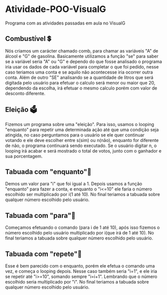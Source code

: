 # Atividade-POO-VisualG
Programa com as atividades passadas em aula no VisualG
## Combustível 💲
Nós criamos um carácter chamado comb, para chamar as variáveis "A" de álcool e "G" de gasolina.
Basicamente utilizamos a função "se" para saber se a variável seria "A" ou "G" e dependo do que fosse analisado o programa iria usar os dados de cada variável para completar o que foi pedido, nesse caso teriamos uma conta e se aquilo não acontecesse iria ocorrer outra conta. Além de outro "SE" analisando se a quantidade de litros que será digitada pelo usuário para efetuar o calculo será menor ou maior que 20, dependendo da escolha, irá efetuar o mesmo calculo porém com valor de desconto diferente.
## Eleição 🗳️
Fizemos um programa sobre uma "eleição". Para isso, usamos o looping "enquanto" para repetir uma determinada ação até que uma condição seja atingida, no caso perguntamos para o usuário se ele quer continuar votando e ele deve escolher entre s(sim) ou n(não), enquanto for diferente de não, o programa continuará sendo executado. Se o usuário digitar n, o looping irá acabar e será mostrado o total de votos, junto com o ganhador e sua porcentagem.
## Tabuada com "enquanto"🔁
Demos um valor para "i" que foi igual a 1. Depois usamos a função "enquanto" para fazer a conta, e enquanto o "i<=10" ele faria o número escolhido ser multiplicado por i(1 até 10). No final teriamos a tabuada sobre qualquer número escolhido pelo usuário.
## Tabuada com "para"🔁
Começamos efetuando o comando (para i de 1 até 10), após isso fizemos o número escolhido pelo usuário multiplicado por i(que irá de 1 até 10). No final teriamos a tabuada sobre qualquer número escolhido pelo usuário.
## Tabuada com "repete"🔁
Esse é bem parecido com o enquanto, porém ele efetua o comando uma vez, e começa o looping depois. Nesse caso também seria "i=1", e ele iria se repetir até "i>=10", somando sempre "i=i+1". Lembrando que o número escolhido seria multiplicado por "i". No final teriamos a tabuada sobre qualquer número escolhido pelo usuário.
